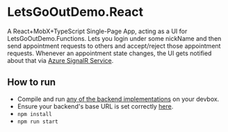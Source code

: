 # LetsGoOutDemo.React

A React+MobX+TypeScript Single-Page App, acting as a UI for LetsGoOutDemo.Functions.
Lets you login under some nickName and then send appointment requests to others and accept/reject those appointment requests. Whenever an appointment state changes, the UI gets notified about that via [Azure SignalR Service](https://docs.microsoft.com/en-us/azure/azure-signalr/signalr-overview).

## How to run

* Compile and run [any of the backend implementations](https://github.com/scale-tone/LetsGoOutDemo/tree/master/backend) on your devbox.
* Ensure your backend's base URL is set correctly [here](https://github.com/scale-tone/LetsGoOutDemo/blob/master/frontend/letsgooutdemo.react/.env).
* `npm install`
* `npm run start`
